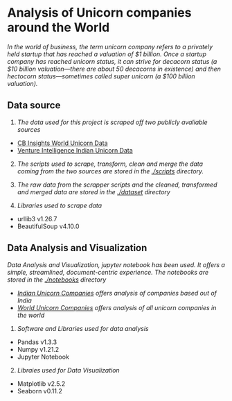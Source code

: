 # Analysis of Unicorn companies around the World

*In the world of business, the term unicorn company refers to a privately held startup that has reached a valuation of $1 billion. Once a startup company has reached unicorn status, it can strive for decacorn status (a $10 billion valuation—there are about 50 decacorns in existence) and then hectocorn status—sometimes called super unicorn (a $100 billion valuation).*

## Data source

1. *The data used for this project is scraped off two publicly avaliable sources*
- [CB Insights World Unicorn Data](https://www.cbinsights.com/research-unicorn-companies)
- [Venture Intelligence Indian Unicorn Data](https://www.ventureintelligence.com/Indian-Unicorn-Tracker.php)

2. *The scripts used to scrape, transform, clean and merge the data coming from the two sources are stored in the [./scripts](https://github.com/amitdas022/Unicorns/tree/Data_Integration/scripts) directory.*

3. *The raw data from the scrapper scripts and the cleaned, transformed and merged data are stored in the [./dataset](https://github.com/amitdas022/Unicorns/tree/Data_Integration/dataset) directory*

4. *Libraries used to scrape data*
- urllib3 v1.26.7
- BeautifulSoup v4.10.0

## Data Analysis and Visualization

*Data Analysis and Visualization, jupyter notebook has been used. It offers a simple, streamlined, document-centric experience. The notebooks are stored in the [./notebooks](https://github.com/amitdas022/Unicorns/tree/master/notebooks) directory*
- *[Indian Unicorn Companies](https://github.com/amitdas022/Unicorns/blob/Data_Integration/notebooks/indian_unicorns.ipynb) offers analysis of companies based out of India*
- *[World Unicorn Companies](https://github.com/amitdas022/Unicorns/blob/Data_Integration/notebooks/visual.ipynb) offers analysis of all unicorn companies in the world*

1. *Software and Libraries used for data analysis*
- Pandas v1.3.3
- Numpy v1.21.2
- Jupyter Notebook

2. *Libraies used for Data Visualization*
- Matplotlib v2.5.2
- Seaborn v0.11.2